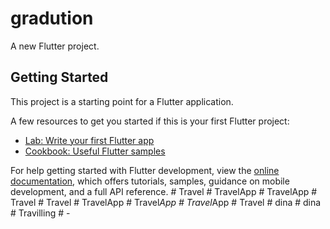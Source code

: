 # gradution

A new Flutter project.

## Getting Started

This project is a starting point for a Flutter application.

A few resources to get you started if this is your first Flutter project:

- [Lab: Write your first Flutter app](https://docs.flutter.dev/get-started/codelab)
- [Cookbook: Useful Flutter samples](https://docs.flutter.dev/cookbook)

For help getting started with Flutter development, view the
[online documentation](https://docs.flutter.dev/), which offers tutorials,
samples, guidance on mobile development, and a full API reference.
#   T r a v e l  
 #   T r a v e l A p p  
 #   T r a v e l A p p  
 #   T r a v e l  
 #   T r a v e l  
 #   T r a v e l A p p  
 #   T r a v e l _ A p p  
 #   T r a v e l _ A p p  
 #   T r a v e l  
 #   d i n a  
 #   d i n a  
 #   T r a v i l l i n g  
 #   -  
 